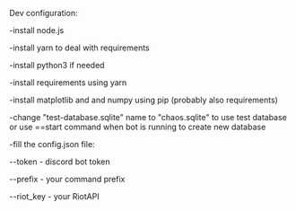 Dev configuration:

-install node.js

-install yarn to deal with requirements

-install python3 if needed

-install requirements using yarn

-install matplotlib and and numpy using pip (probably also requirements)

-change "test-database.sqlite" name to "chaos.sqlite" to use test database or use ==start command when bot is running to create new database

-fill the config.json file:

--token - discord bot token

--prefix - your command prefix

--riot_key - your RiotAPI 
